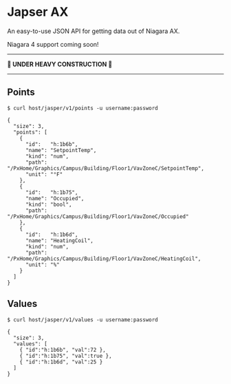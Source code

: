 # Japser AX

An easy-to-use JSON API for getting data out of Niagara AX.

Niagara 4 support coming soon!

---

**🚧 UNDER HEAVY CONSTRUCTION 🚧**

---

## Points

    $ curl host/jasper/v1/points -u username:password

    {
      "size": 3,
      "points": [
        {
          "id":   "h:1b6b",
          "name": "SetpointTemp",
          "kind": "num",
          "path": "/PxHome/Graphics/Campus/Building/Floor1/VavZoneC/SetpointTemp",
          "unit": "°F"
        },
        {
          "id":   "h:1b75",
          "name": "Occupied",
          "kind": "bool",
          "path": "/PxHome/Graphics/Campus/Building/Floor1/VavZoneC/Occupied"
        },
        {
          "id":   "h:1b6d",
          "name": "HeatingCoil",
          "kind": "num",
          "path": "/PxHome/Graphics/Campus/Building/Floor1/VavZoneC/HeatingCoil",
          "unit": "%"
        }
      ]
    }

## Values

    $ curl host/jasper/v1/values -u username:password

    {
      "size": 3,
      "values": [
        { "id":"h:1b6b", "val":72 },
        { "id":"h:1b75", "val":true },
        { "id":"h:1b6d", "val":25 }
      ]
    }
